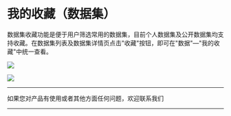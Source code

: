 # 我的收藏（数据集）

数据集收藏功能是便于用户筛选常用的数据集，目前个人数据集及公开数据集均支持收藏。在数据集列表及数据集详情页点击"收藏"按钮，即可在"数据"—"我的收藏"中统一查看。

![](../../../../image/AI-and-Machine-Learning/NeuFoundry/8.1.4/8.1.4.2/8.1.4.2.4/1.png)

![](../../../../image/AI-and-Machine-Learning/NeuFoundry/8.1.4/8.1.4.2/8.1.4.2.4/2.png)



---

如果您对产品有使用或者其他方面任何问题，欢迎联系我们

---
